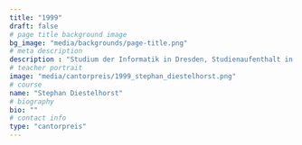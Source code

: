 ```yaml
---
title: "1999"
draft: false
# page title background image
bg_image: "media/backgrounds/page-title.png"
# meta description
description : "Studium der Informatik in Dresden, Studienaufenthalt in Cambridge, Informatiker bei der Firma AMD in Dresden, Promovend TU Dresden"
# teacher portrait
image: "media/cantorpreis/1999_stephan_diestelhorst.png"
# course
name: "Stephan Diestelhorst"
# biography
bio: ""
# contact info
type: "cantorpreis"
---
```

